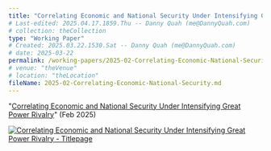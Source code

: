 ```yaml
---
title: "Correlating Economic and National Security Under Intensifying Great Power Rivalry"
# Last-edited: 2025.04.17.1859.Thu -- Danny Quah (me@DannyQuah.com)
# collection: theCollection
type: "Working Paper"
# Created: 2025.03.22.1530.Sat -- Danny Quah (me@DannyQuah.com)
# date: 2025-03-22
permalink: /working-papers/2025-02-Correlating-Economic-National-Security/
# venue: "theVenue"
# location: "theLocation"
fileName: 2025-02-Correlating-Economic-National-Security.md
---
```

"<a href="https://DannyQuah.github.io/Storage/2025.01-Danny.Quah-Correlating-Economic-National-Security.pdf">Correlating Economic and National Security Under Intensifying Great Power Rivalry</a>" (Feb 2025)

[<img src="https://DannyQuah.github.io/Storage/2025.01-Danny.Quah-Correlating-Economic-National-Security-titlepage.png" alt = "Correlating Economic and National Security Under Intensifying Great Power Rivalry - Titlepage" />](https://DannyQuah.github.io/Storage/2025.01-Danny.Quah-Correlating-Economic-National-Security.pdf)

<!---
   Invisible section // 2025-02-Correlating-Economic-National-Security.md
-->

